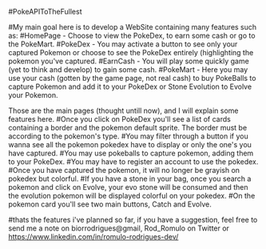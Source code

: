 \#PokeAPIToTheFullest

\#My main goal here is to develop a WebSite containing many features such as: #HomePage - Choose to view the PokeDex, to earn some cash or go to the PokeMart. #PokeDex - You may activate a button to see only your captured Pokemon or choose to see the PokeDex entirely (highlighting the pokemon you've captured. #EarnCash - You will play some quickly game (yet to think and develop) to gain some cash. #PokeMart - Here you may use your cash (gotten by the game page, not real cash) to buy PokeBalls to capture Pokemon and add it to your PokeDex or Stone Evolution to Evolve your Pokemon.

Those are the main pages (thought untill now), and I will explain some features here. #Once you click on PokeDex you'll see a list of cards containing a border and the pokemon default sprite. The border must be according to the pokemon's type. #You may filter through a button if you wanna see all the pokemon pokedex have to display or only the one's you have captured. #You may use pokeballs to capture pokemon, adding them to your PokeDex. #You may have to register an account to use the pokedex. #Once you have captured the pokemon, it will no longer be grayish on pokedex but colorful. #If you have a stone in your bag, once you search a pokemon and click on Evolve, your evo stone will be consumed and then the evolution pokemon will be displayed colorful on your pokedex. #On the pokemon card you'll see two main buttons, Catch and Evolve.

\#thats the features i've planned so far, if you have a suggestion, feel free to send me a note on biorrodrigues@gmail, Rod_Romulo on Twitter or https://www.linkedin.com/in/romulo-rodrigues-dev/